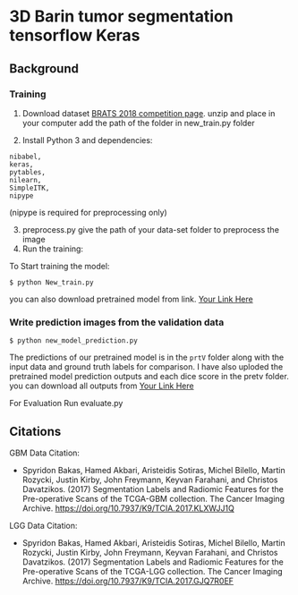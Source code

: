 # 3D Barin tumor segmentation tensorflow Keras

## Background




### Training
1. Download dataset [BRATS 2018 competition page](https://www.med.upenn.edu/sbia/brats2018/registration.html).
unzip and place in your computer add the path of the folder in new_train.py folder

2. Install Python 3 and dependencies: 
```
nibabel,
keras,
pytables,
nilearn,
SimpleITK,
nipype
```
(nipype is required for preprocessing only) 

3. preprocess.py give the path of your data-set folder to preprocess the image
6. Run the training:

To Start training the model:
```
$ python New_train.py
```
you can also download pretrained model from link.
[Your Link Here](https://drive.google.com/file/d/1ylYeJ4fxDbSpLrVQB3hLkg6i9_HsZAnv/view?usp=sharing)



### Write prediction images from the validation data

```
$ python new_model_prediction.py
```
The predictions of our pretrained model is in the ```prtV``` folder along with the input data and ground truth labels for 
comparison.
I have also uploded the pretrained model prediction outputs and each dice score in the pretv folder.
you can download all outputs from 
[Your Link Here](https://drive.google.com/file/d/11iQMOGd3moDCxTwtrYIButIVvgeO36Z0/view?usp=sharing)





For Evaluation Run evaluate.py




## Citations
GBM Data Citation:
 * Spyridon Bakas, Hamed Akbari, Aristeidis Sotiras, Michel Bilello, Martin Rozycki, Justin Kirby, John Freymann, Keyvan Farahani, and Christos Davatzikos. (2017) Segmentation Labels and Radiomic Features for the Pre-operative Scans of the TCGA-GBM collection. The Cancer Imaging Archive. https://doi.org/10.7937/K9/TCIA.2017.KLXWJJ1Q

LGG Data Citation:
 * Spyridon Bakas, Hamed Akbari, Aristeidis Sotiras, Michel Bilello, Martin Rozycki, Justin Kirby, John Freymann, Keyvan Farahani, and Christos Davatzikos. (2017) Segmentation Labels and Radiomic Features for the Pre-operative Scans of the TCGA-LGG collection. The Cancer Imaging Archive. https://doi.org/10.7937/K9/TCIA.2017.GJQ7R0EF
